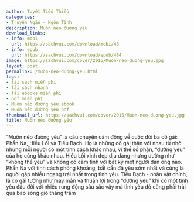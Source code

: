 ```yaml
---
author: Tuyết Tiểu Thiều
categories:
- Truyện Ngắn - Ngôn Tình
description: Muôn nẻo đường yêu
download_links:
- info: mobi
  url: https://sachvui.com/download/mobi/48
- info: epub
  url: https://sachvui.com/download/epub/484
image: https://sachvui.com/cover/2015/Muon-neo-duong-yeu.jpg
layout: post
permalink: /muon-neo-duong-yeu.html
tags:
- tải sách miễn phí
- tải sách nhanh
- tải ebooks miễn phí
- pdf miễn phí
- Muôn nẻo đường yêu ebook
- Muôn nẻo đường yêu pdf
thumbnail_url: https://sachvui.com/cover/2015/Muon-neo-duong-yeu.jpg
title: Muôn nẻo đường yêu
---
```


 <div class="item-desc text-justify"> “Muôn nẻo đường yêu” là câu chuyện cảm động về cuộc đời ba cô gái: Phần Na, Hiểu Lối và Tiểu Bạch. Họ là những cô gái thân với nhau từ nhỏ nhưng mỗi người có một tính cách khác nhau, vì thế số phận, “đường yêu” của họ cũng khác nhau. Hiểu Lối xinh đẹp dịu dàng nhưng dường như “không thể yêu” và không có cảm tình với bất kỳ một người đàn ông nào. Phần Na với tính cách phóng khoáng, bất cần đã yêu sớm nhất và cũng là người gặp nhiều ngang trái nhất trong tình yêu. Tiểu Bạch - nhân vật chính, là cô gái tưởng như may mắn và thuận lợi trong “đường yêu” khi có một tình yêu đầu đời với nhiều rung động sâu sắc vậy mà tình yêu đó cũng phải trải qua bao sóng gió thăng trầm </div>